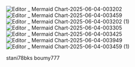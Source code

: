![Editor _ Mermaid Chart-2025-06-04-003202](https://github.com/user-attachments/assets/6a1126bb-f3b1-455d-8086-2851c14106b7)
![Editor _ Mermaid Chart-2025-06-04-003459](https://github.com/user-attachments/assets/892ef14f-340c-4bb7-b52d-273b4776cc5a)
![Editor _ Mermaid Chart-2025-06-04-003202 (1)](https://github.com/user-attachments/assets/db580254-8102-4444-b703-cef5f408951f)
![Editor _ Mermaid Chart-2025-06-04-003305](https://github.com/user-attachments/assets/beb3539f-7ad6-4904-945a-c5eb7322a72a)
![Editor _ Mermaid Chart-2025-06-04-003425](https://github.com/user-attachments/assets/f3c9bd88-5265-4bc5-a307-c0ca8558e25f)
![Editor _ Mermaid Chart-2025-06-04-003949](https://github.com/user-attachments/assets/7cf7e3bd-54b8-4896-b54f-50e1f4f61dc4)
![Editor _ Mermaid Chart-2025-06-04-003459 (1)](https://github.com/user-attachments/assets/25d51bbc-231e-4cb2-a3cd-5dc745e111f1)








stani78bks
boumy777
